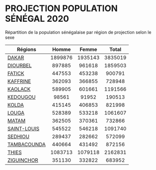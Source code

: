 # PROJECTION POPULATION SÉNÉGAL 2020

Répartition de la population sénégalaise par région de projection selon le sexe

| Régions  | Homme | Femme | Total |
| --------- |:-----:|:-----:|:-----:|
| [DAKAR](DAKAR) | 1899876 | 1935143 | 3835019 |
| [DIOURBEL](DIOURBEL) | 897885 | 961618 | 1859503 |
| [FATICK](FATICK) | 447553 | 453238 | 900791 |
| [KAFFRINE](KAFFRINE) | 362093 | 366855 | 728948 |
| [KAOLACK](KAOLACK) | 589905 | 601661 | 1191566 |
| [KEDOUGOU](KEDOUGOU) | 98561 | 91952 | 190513 |
| [KOLDA](KOLDA) | 415145 | 406853 | 821998 |
| [LOUGA](LOUGA) | 528389 | 533218 | 1061607 |
| [MATAM](MATAM) | 362505 | 370361 | 732866 |
| [SAINT-LOUIS](SAINT-LOUIS) | 545522 | 546218 | 1091740 |
| [SEDHIOU](SEDHIOU) | 289437 | 282662 | 572099 |
| [TAMBACOUNDA](TAMBACOUNDA) | 440664 | 431492 | 872156 |
| [THIES](THIES) | 1083713 | 1079118 | 2162831 |
| [ZIGUINCHOR](ZIGUINCHOR) | 351130 | 332822 | 683952 |
